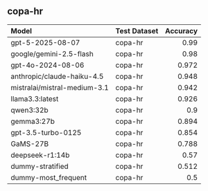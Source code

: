 ## copa-hr

| Model                        | Test Dataset   |   Accuracy |
|:-----------------------------|:---------------|-----------:|
| gpt-5-2025-08-07             | copa-hr        |      0.99  |
| google/gemini-2.5-flash      | copa-hr        |      0.98  |
| gpt-4o-2024-08-06            | copa-hr        |      0.972 |
| anthropic/claude-haiku-4.5   | copa-hr        |      0.948 |
| mistralai/mistral-medium-3.1 | copa-hr        |      0.942 |
| llama3.3:latest              | copa-hr        |      0.926 |
| qwen3:32b                    | copa-hr        |      0.9   |
| gemma3:27b                   | copa-hr        |      0.894 |
| gpt-3.5-turbo-0125           | copa-hr        |      0.854 |
| GaMS-27B                     | copa-hr        |      0.788 |
| deepseek-r1:14b              | copa-hr        |      0.57  |
| dummy-stratified             | copa-hr        |      0.512 |
| dummy-most_frequent          | copa-hr        |      0.5   |